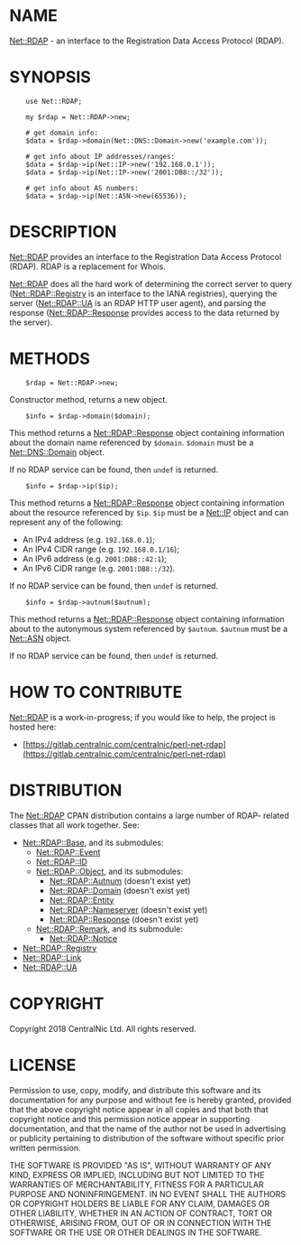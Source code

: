 # NAME

[Net::RDAP](https://metacpan.org/pod/Net::RDAP) - an interface to the Registration Data Access Protocol
(RDAP).

# SYNOPSIS

        use Net::RDAP;

        my $rdap = Net::RDAP->new;

        # get domain info:
        $data = $rdap->domain(Net::DNS::Domain->new('example.com'));

        # get info about IP addresses/ranges:
        $data = $rdap->ip(Net::IP->new('192.168.0.1'));
        $data = $rdap->ip(Net::IP->new('2001:DB8::/32'));

        # get info about AS numbers:
        $data = $rdap->ip(Net::ASN->new(65536));

# DESCRIPTION

[Net::RDAP](https://metacpan.org/pod/Net::RDAP) provides an interface to the Registration Data Access
Protocol (RDAP). RDAP is a replacement for Whois.

[Net::RDAP](https://metacpan.org/pod/Net::RDAP) does all the hard work of determining the correct
server to query ([Net::RDAP::Registry](https://metacpan.org/pod/Net::RDAP::Registry) is an interface to the
IANA registries), querying the server ([Net::RDAP::UA](https://metacpan.org/pod/Net::RDAP::UA) is an
RDAP HTTP user agent), and parsing the response
([Net::RDAP::Response](https://metacpan.org/pod/Net::RDAP::Response) provides access to the data returned
by the server).

# METHODS

        $rdap = Net::RDAP->new;

Constructor method, returns a new object.

        $info = $rdap->domain($domain);

This method returns a [Net::RDAP::Response](https://metacpan.org/pod/Net::RDAP::Response) object containing
information about the domain name referenced by `$domain`.
`$domain` must be a [Net::DNS::Domain](https://metacpan.org/pod/Net::DNS::Domain) object.

If no RDAP service can be found, then `undef` is returned.

        $info = $rdap->ip($ip);

This method returns a [Net::RDAP::Response](https://metacpan.org/pod/Net::RDAP::Response) object containing
information about the resource referenced by `$ip`.
`$ip` must be a [Net::IP](https://metacpan.org/pod/Net::IP) object and can represent any of the
following:

- An IPv4 address (e.g. `192.168.0.1`);
- An IPv4 CIDR range (e.g. `192.168.0.1/16`);
- An IPv6 address (e.g. `2001:DB8::42:1`);
- An IPv6 CIDR range (e.g. `2001:DB8::/32`).

If no RDAP service can be found, then `undef` is returned.

        $info = $rdap->autnum($autnum);

This method returns a [Net::RDAP::Response](https://metacpan.org/pod/Net::RDAP::Response) object containing
information about to the autonymous system referenced by `$autnum`.
`$autnum` must be a [Net::ASN](https://metacpan.org/pod/Net::ASN) object.

If no RDAP service can be found, then `undef` is returned.

# HOW TO CONTRIBUTE

[Net::RDAP](https://metacpan.org/pod/Net::RDAP) is a work-in-progress; if you would like to help, the
project is hosted here:

- [https://gitlab.centralnic.com/centralnic/perl-net-rdap](https://gitlab.centralnic.com/centralnic/perl-net-rdap)

# DISTRIBUTION

The [Net::RDAP](https://metacpan.org/pod/Net::RDAP) CPAN distribution contains a large number of RDAP-
related classes that all work together. See:

- [Net::RDAP::Base](https://metacpan.org/pod/Net::RDAP::Base), and its submodules:
    - [Net::RDAP::Event](https://metacpan.org/pod/Net::RDAP::Event)
    - [Net::RDAP::ID](https://metacpan.org/pod/Net::RDAP::ID)
    - [Net::RDAP::Object](https://metacpan.org/pod/Net::RDAP::Object), and its submodules:
        - [Net::RDAP::Autnum](https://metacpan.org/pod/Net::RDAP::Autnum) (doesn't exist yet)
        - [Net::RDAP::Domain](https://metacpan.org/pod/Net::RDAP::Domain) (doesn't exist yet)
        - [Net::RDAP::Entity](https://metacpan.org/pod/Net::RDAP::Entity)
        - [Net::RDAP::Nameserver](https://metacpan.org/pod/Net::RDAP::Nameserver) (doesn't exist yet)
        - [Net::RDAP::Response](https://metacpan.org/pod/Net::RDAP::Response) (doesn't exist yet)
    - [Net::RDAP::Remark](https://metacpan.org/pod/Net::RDAP::Remark), and its submodule:
        - [Net::RDAP::Notice](https://metacpan.org/pod/Net::RDAP::Notice)
- [Net::RDAP::Registry](https://metacpan.org/pod/Net::RDAP::Registry)
- [Net::RDAP::Link](https://metacpan.org/pod/Net::RDAP::Link)
- [Net::RDAP::UA](https://metacpan.org/pod/Net::RDAP::UA)

# COPYRIGHT

Copyright 2018 CentralNic Ltd. All rights reserved.

# LICENSE

Permission to use, copy, modify, and distribute this software and its
documentation for any purpose and without fee is hereby granted,
provided that the above copyright notice appear in all copies and that
both that copyright notice and this permission notice appear in
supporting documentation, and that the name of the author not be used
in advertising or publicity pertaining to distribution of the software
without specific prior written permission.

THE SOFTWARE IS PROVIDED "AS IS", WITHOUT WARRANTY OF ANY KIND, EXPRESS
OR IMPLIED, INCLUDING BUT NOT LIMITED TO THE WARRANTIES OF
MERCHANTABILITY, FITNESS FOR A PARTICULAR PURPOSE AND NONINFRINGEMENT.
IN NO EVENT SHALL THE AUTHORS OR COPYRIGHT HOLDERS BE LIABLE FOR ANY
CLAIM, DAMAGES OR OTHER LIABILITY, WHETHER IN AN ACTION OF CONTRACT,
TORT OR OTHERWISE, ARISING FROM, OUT OF OR IN CONNECTION WITH THE
SOFTWARE OR THE USE OR OTHER DEALINGS IN THE SOFTWARE.
